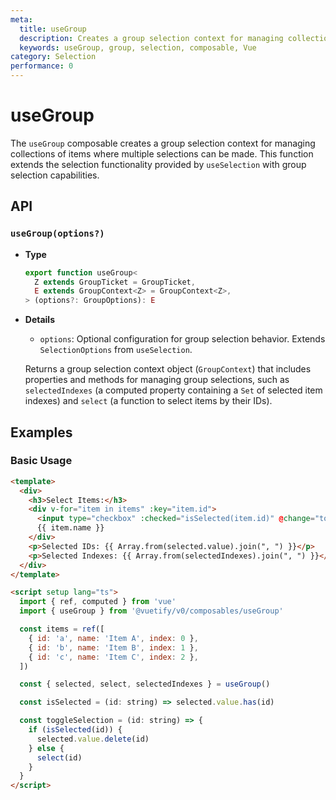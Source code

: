 ```yaml
---
meta:
  title: useGroup
  description: Creates a group selection context for managing collections of items where multiple selections can be made.
  keywords: useGroup, group, selection, composable, Vue
category: Selection
performance: 0
---
```


# useGroup

The `useGroup` composable creates a group selection context for managing collections of items where multiple selections can be made. This function extends the selection functionality provided by `useSelection` with group selection capabilities.

## API

### `useGroup(options?)`

* **Type**
    
  ```ts
  export function useGroup<
    Z extends GroupTicket = GroupTicket,
    E extends GroupContext<Z> = GroupContext<Z>,
  > (options?: GroupOptions): E
  ```
    
* **Details**
    
  - `options`: Optional configuration for group selection behavior. Extends `SelectionOptions` from `useSelection`.

  Returns a group selection context object (`GroupContext`) that includes properties and methods for managing group selections, such as `selectedIndexes` (a computed property containing a `Set` of selected item indexes) and `select` (a function to select items by their IDs).

## Examples

### Basic Usage

```html
<template>
  <div>
    <h3>Select Items:</h3>
    <div v-for="item in items" :key="item.id">
      <input type="checkbox" :checked="isSelected(item.id)" @change="toggleSelection(item.id)" />
      {{ item.name }}
    </div>
    <p>Selected IDs: {{ Array.from(selected.value).join(", ") }}</p>
    <p>Selected Indexes: {{ Array.from(selectedIndexes).join(", ") }}</p>
  </div>
</template>

<script setup lang="ts">
  import { ref, computed } from 'vue'
  import { useGroup } from '@vuetify/v0/composables/useGroup'

  const items = ref([
    { id: 'a', name: 'Item A', index: 0 },
    { id: 'b', name: 'Item B', index: 1 },
    { id: 'c', name: 'Item C', index: 2 },
  ])

  const { selected, select, selectedIndexes } = useGroup()

  const isSelected = (id: string) => selected.value.has(id)

  const toggleSelection = (id: string) => {
    if (isSelected(id)) {
      selected.value.delete(id)
    } else {
      select(id)
    }
  }
</script>
```


